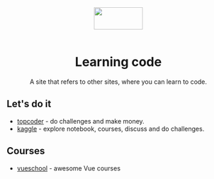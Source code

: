 <div align="center">
  <img src="https://image.flaticon.com/icons/svg/2809/2809495.svg" width="110" height="50"/>
  <br/>
  <br/>
</div>


<div align="center">
    <h1>
        Learning code 
    </h1>
    <p>A site that refers to other sites, where you can learn to code.</p>
</div>



## Let's do it

* [topcoder](https://community.topcoder.com/tc?module=MatchList) - do challenges and make money. 
* [kaggle](https://www.kaggle.com/) - explore notebook, courses, discuss and do challenges. 



## Courses

* [vueschool](https://vueschool.io/) - awesome Vue courses 